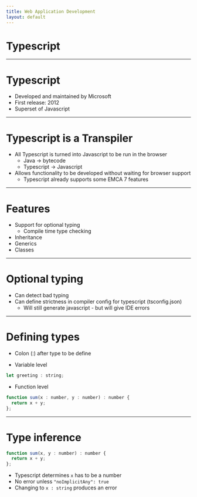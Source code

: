 ```yaml
---
title: Web Application Development
layout: default
---
```

# Typescript

---

# Typescript

- Developed and maintained by Microsoft
- First release: 2012
- Superset of Javascript

---

# Typescript is a Transpiler

- All Typescript is turned into Javascript to be run in the browser
  - Java -> bytecode
  - Typescript -> Javascript
- Allows functionality to be developed without waiting for browser support
  - Typescript already supports some EMCA 7 features

---

# Features

- Support for optional typing
  - Compile time type checking
- Inheritance
- Generics
- Classes

---

# Optional typing

- Can detect bad typing
- Can define strictness in compiler config for typescript (tsconfig.json)
  - Will still generate javascript - but will give IDE errors

---

# Defining types

- Colon (:) after type to be define

- Variable level

```javascript
let greeting : string;
```

- Function level

```javascript
function sum(x : number, y : number) : number {
  return x + y;
};
```

---

# Type inference

```javascript
function sum(x, y : number) : number {
  return x + y;
};
```

- Typescript determines `x` has to be a number
- No error unless `"noImplicitAny": true`
- Changing to `x : string` produces an error
